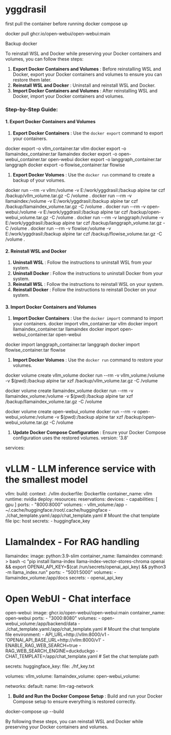 # yggdrasil

first pull the container before running docker compose up

docker pull ghcr.io/open-webui/open-webui:main




Backup docker


To reinstall WSL and Docker while preserving your Docker containers and volumes, you can follow these steps:

1. **Export Docker Containers and Volumes** : Before reinstalling WSL and Docker, export your Docker containers and volumes to ensure you can restore them later.
2. **Reinstall WSL and Docker** : Uninstall and reinstall WSL and Docker.
3. **Import Docker Containers and Volumes** : After reinstalling WSL and Docker, import your Docker containers and volumes.

### Step-by-Step Guide:

#### 1. Export Docker Containers and Volumes

1. **Export Docker Containers** : Use the `docker export` command to export your containers.


docker export -o vllm_container.tar vllm
docker export -o llamaindex_container.tar llamaindex
docker export -o open-webui_container.tar open-webui
docker export -o langgraph_container.tar langgraph
docker export -o flowise_container.tar flowise


1. **Export Docker Volumes** : Use the `docker run` command to create a backup of your volumes.



docker run --rm -v vllm:/volume -v E:/work/yggdrasil:/backup alpine tar czf /backup/vllm_volume.tar.gz -C /volume .
docker run --rm -v llamaindex:/volume -v E:/work/yggdrasil:/backup alpine tar czf /backup/llamaindex_volume.tar.gz -C /volume .
docker run --rm -v open-webui:/volume -v E:/work/yggdrasil:/backup alpine tar czf /backup/open-webui_volume.tar.gz -C /volume .
docker run --rm -v langgraph:/volume -v E:/work/yggdrasil:/backup alpine tar czf /backup/langgraph_volume.tar.gz -C /volume .
docker run --rm -v flowise:/volume -v E:/work/yggdrasil:/backup alpine tar czf /backup/flowise_volume.tar.gz -C /volume .

#### 2. Reinstall WSL and Docker

1. **Uninstall WSL** : Follow the instructions to uninstall WSL from your system.
2. **Uninstall Docker** : Follow the instructions to uninstall Docker from your system.
3. **Reinstall WSL** : Follow the instructions to reinstall WSL on your system.
4. **Reinstall Docker** : Follow the instructions to reinstall Docker on your system.

#### 3. Import Docker Containers and Volumes

1. **Import Docker Containers** : Use the `docker import` command to import your containers.
docker import vllm_container.tar vllm
docker import llamaindex_container.tar llamaindex
docker import open-webui_container.tar open-webui

docker import langgraph_container.tar langgraph
docker import flowise_container.tar flowise

1. **Import Docker Volumes** : Use the `docker run` command to restore your volumes.

docker volume create vllm_volume
docker run --rm -v vllm_volume:/volume -v $(pwd):/backup alpine tar xzf /backup/vllm_volume.tar.gz -C /volume

docker volume create llamaindex_volume
docker run --rm -v llamaindex_volume:/volume -v $(pwd):/backup alpine tar xzf /backup/llamaindex_volume.tar.gz -C /volume

docker volume create open-webui_volume
docker run --rm -v open-webui_volume:/volume -v $(pwd):/backup alpine tar xzf /backup/open-webui_volume.tar.gz -C /volume

1. **Update Docker Compose Configuration** : Ensure your Docker Compose configuration uses the restored volumes.
version: '3.8'

services:
  # vLLM - LLM inference service with the smallest model
  vllm:
    build:
      context: ./vllm
      dockerfile: Dockerfile
    container_name: vllm
    runtime: nvidia
    deploy:
      resources:
        reservations:
          devices:
            - capabilities: [ gpu ]
    ports:
      - "8000:8000"
    volumes:
      - vllm_volume:/app
      - ~/.cache/huggingface:/root/.cache/huggingface
      - ./chat_template.yaml:/app/chat_template.yaml # Mount the chat template file
    ipc: host
    secrets:
      - huggingface_key

  # LlamaIndex - For RAG handling
  llamaindex:
    image: python:3.9-slim
    container_name: llamaindex
    command: >
      bash -c "pip install llama-index llama-index-vector-stores-chroma openai && export OPENAI_API_KEY=$(cat /run/secrets/openai_api_key) && python3 -m llama_index.run"
    ports:
      - "5001:5000"
    volumes:
      - llamaindex_volume:/app/docs
    secrets:
      - openai_api_key

  # Open WebUI - Chat interface
  open-webui:
    image: ghcr.io/open-webui/open-webui:main
    container_name: open-webui
    ports:
      - "3000:8080"
    volumes:
      - open-webui_volume:/app/backend/data
      - ./chat_template.yaml:/app/chat_template.yaml # Mount the chat template file
    environment:
      - API_URL=http://vllm:8000/v1
      - 'OPENAI_API_BASE_URL=http://vllm:8000/v1'
      - ENABLE_RAG_WEB_SEARCH=true
      - RAG_WEB_SEARCH_ENGINE=duckduckgo
      - CHAT_TEMPLATE=/app/chat_template.yaml # Set the chat template path

secrets:
  huggingface_key:
    file: ./hf_key.txt

volumes:
  vllm_volume:
  llamaindex_volume:
  open-webui_volume:

networks:
  default:
    name: llm-rag-network

1. **Build and Run the Docker Compose Setup** : Build and run your Docker Compose setup to ensure everything is restored correctly.

docker-compose up --build

By following these steps, you can reinstall WSL and Docker while preserving your Docker containers and volumes.
